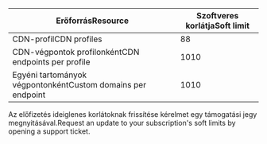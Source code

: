 
| <span data-ttu-id="6bfba-101">Erőforrás</span><span class="sxs-lookup"><span data-stu-id="6bfba-101">Resource</span></span> | <span data-ttu-id="6bfba-102">Szoftveres korlátja</span><span class="sxs-lookup"><span data-stu-id="6bfba-102">Soft limit</span></span> |
| --- | --- |
| <span data-ttu-id="6bfba-103">CDN-profil</span><span class="sxs-lookup"><span data-stu-id="6bfba-103">CDN profiles</span></span> |<span data-ttu-id="6bfba-104">8</span><span class="sxs-lookup"><span data-stu-id="6bfba-104">8</span></span> |
| <span data-ttu-id="6bfba-105">CDN-végpontok profilonként</span><span class="sxs-lookup"><span data-stu-id="6bfba-105">CDN endpoints per profile</span></span> |<span data-ttu-id="6bfba-106">10</span><span class="sxs-lookup"><span data-stu-id="6bfba-106">10</span></span> |
| <span data-ttu-id="6bfba-107">Egyéni tartományok végpontonként</span><span class="sxs-lookup"><span data-stu-id="6bfba-107">Custom domains per endpoint</span></span> |<span data-ttu-id="6bfba-108">10</span><span class="sxs-lookup"><span data-stu-id="6bfba-108">10</span></span> |

<span data-ttu-id="6bfba-109">Az előfizetés ideiglenes korlátoknak frissítése kérelmet egy támogatási jegy megnyitásával.</span><span class="sxs-lookup"><span data-stu-id="6bfba-109">Request an update to your subscription's soft limits by opening a support ticket.</span></span>

